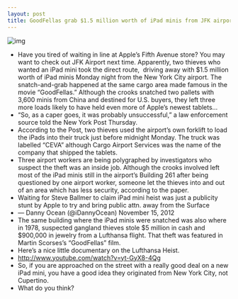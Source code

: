 ```yaml
---
layout: post
title: GoodFellas grab $1.5 million worth of iPad minis from JFK airport
---
```

![img](http://media.idownloadblog.com/wp-content/uploads/2012/11/Lufthansa-Heist-poster-iPad-mini.jpg)
* Have you tired of waiting in line at Apple’s Fifth Avenue store? You may want to check out JFK Airport next time. Apparently, two thieves who wanted an iPad mini took the direct route,  driving away with $1.5 million worth of iPad minis Monday night from the New York City airport. The snatch-and-grab happened at the same cargo area made famous in the movie “GoodFellas.” Although the crooks snatched two pallets with 3,600 minis from China and destined for U.S. buyers, they left three more loads likely to have held even more of Apple’s newest tablets…
* “So, as a caper goes, it was probably unsuccessful,” a law enforcement source told the New York Post Thursday.
* According to the Post, two thieves used the airport’s own forklift to load the iPads into their truck just before midnight Monday. The truck was labelled “CEVA” although Cargo Airport Services was the name of the company that shipped the tablets.
* Three airport workers are being polygraphed by investigators who suspect the theft was an inside job. Although the crooks involved left most of the iPad minis still in the airport’s Building 261 after being questioned by one airport worker, someone let the thieves into and out of an area which has less security, according to the paper.
* Waiting for Steve Ballmer to claim iPad mini heist was just a publicity stunt by Apple to try and bring public attn. away from the Surface
* — Danny Ocean (@iDannyOcean) November 15, 2012
* The same building where the iPad minis were snatched was also where in 1978, suspected gangland thieves stole $5 million in cash and $900,000 in jewelry from a Lufthansa flight. That theft was featured in Martin Scorses’s “GoodFellas” film.
* Here’s a nice little documentary on the Lufthansa Heist.
* http://www.youtube.com/watch?v=yt-GyX8-4Qg
* So, if you are approached on the street with a really good deal on a new iPad mini, you have a good idea they originated from New York City, not Cupertino.
* What do you think?

